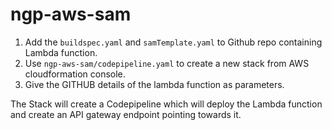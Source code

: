 # ngp-aws-sam
1. Add the `buildspec.yaml` and `samTemplate.yaml` to Github repo containing Lambda function.
2. Use `ngp-aws-sam/codepipeline.yaml` to create a new stack from AWS cloudformation console.
3. Give the GITHUB details of the lambda function as parameters.

The Stack will create a Codepipeline which will deploy the Lambda function and create an API gateway endpoint pointing towards it.

